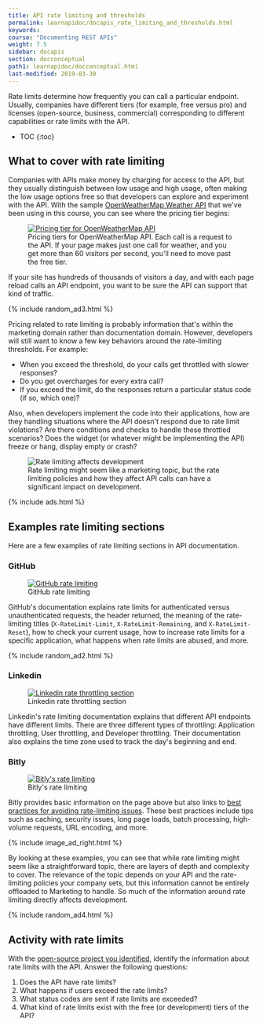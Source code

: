 ```yaml
---
title: API rate limiting and thresholds
permalink: learnapidoc/docapis_rate_limiting_and_thresholds.html
keywords:
course: "Documenting REST APIs"
weight: 7.5
sidebar: docapis
section: docconceptual
path1: learnapidoc/docconceptual.html
last-modified: 2019-03-30
---
```


Rate limits determine how frequently you can call a particular endpoint. Usually, companies have different tiers (for example, free versus pro) and licenses (open-source, business, commercial) corresponding to different capabilities or rate limits with the API.

* TOC
{:toc}

## What to cover with rate limiting

Companies with APIs make money by charging for access to the API, but they usually distinguish between low usage and high usage, often making the low usage options free so that developers can explore and experiment with the API. With the sample [OpenWeatherMap Weather API](https://openweathermap.org/price) that we've been using in this course, you can see where the pricing tier begins:

<figure><a target="_blank" class="noExtIcon" href="https://openweathermap.org/price"><img class="docimage" src="{{site.api_media}}/openweathermapratelimits.png" alt="Pricing tier for OpenWeatherMap API" /></a><figcaption>Pricing tiers for OpenWeatherMap API. Each call is a request to the API. If your page makes just one call for weather, and you get more than 60 visitors per second, you'll need to move past the free tier.</figcaption></figure>

If your site has hundreds of thousands of visitors a day, and with each page reload calls an API endpoint, you want to be sure the API can support that kind of traffic.

{% include random_ad3.html %}

Pricing related to rate limiting is probably information that's within the marketing domain rather than documentation domain. However, developers will still want to know a few key behaviors around the rate-limiting thresholds. For example:

* When you exceed the threshold, do your calls get throttled with slower responses?
* Do you get overcharges for every extra call?
* If you exceed the limit, do the responses return a particular status code (if so, which one)?

Also, when developers implement the code into their applications, how are they handling situations where the API doesn't respond due to rate limit violations? Are there conditions and checks to handle these throttled scenarios? Does the widget (or whatever might be implementing the API) freeze or hang, display empty or crash?

<figure><img class="docimage medium border" src="{{site.api_media}}/nonref_ratelimiting.svg" alt="Rate limiting affects development" /><figcaption>Rate limiting might seem like a marketing topic, but the rate limiting policies and how they affect API calls can have a significant impact on development.</figcaption></figure>

{% include ads.html %}

## Examples rate limiting sections

Here are a few examples of rate limiting sections in API documentation.

### GitHub

<figure><a target="_blank" class="noExtIcon" href="https://developer.github.com/v3/#rate-limiting"><img class="docimage" src="{{site.api_media}}/githubratelimiting.png" alt="GitHub rate limiting" /></a><figcaption>GitHub rate limiting</figcaption></figure>

GitHub's documentation explains rate limits for authenticated versus unauthenticated requests, the header returned, the meaning of the rate-limiting titles (`X-RateLimit-Limit`, `X-RateLimit-Remaining`, and `X-RateLimit-Reset`), how to check your current usage, how to increase rate limits for a specific application, what happens when rate limits are abused, and more.

{% include random_ad2.html %}

### Linkedin

<figure><a target="_blank" class="noExtIcon" href="https://developer.linkedin.com/docs/rest-api?u=0#"><img class="docimage" src="{{site.api_media}}/dropboxratelimiting.png" alt="Linkedin rate throttling section" /></a><figcaption>Linkedin rate throttling section</figcaption></figure>

Linkedin's rate limiting documentation explains that different API endpoints have different limits. There are three different types of throttling: Application throttling, User throttling, and Developer throttling. Their documentation also explains the time zone used to track the day's beginning and end.

### Bitly

<figure><a target="_blank" class="noExtIcon" href="http://dev.bitly.com/rate_limiting.html"><img class="docimage" src="{{site.api_media}}/bitlyratelimiting.png" alt="Bitly's rate limiting" /></a><figcaption>Bitly's rate limiting</figcaption></figure>

Bitly provides basic information on the page above but also links to [best practices for avoiding rate-limiting issues](http://dev.bitly.com/best_practices.html). These best practices include tips such as caching, security issues, long page loads, batch processing, high-volume requests, URL encoding, and more.

{% include image_ad_right.html %}

By looking at these examples, you can see that while rate limiting might seem like a straightforward topic, there are layers of depth and complexity to cover. The relevance of the topic depends on your API and the rate-limiting policies your company sets, but this information cannot be entirely offloaded to Marketing to handle. So much of the information around rate limiting directly affects development.

{% include random_ad4.html %}

## <i class="fa fa-user-circle"></i> Activity with rate limits

With the [open-source project you identified](https://idratherbewriting.com/learnapidoc/docapis_find_open_source_project.html), identify the information about rate limits with the API. Answer the following questions:

1. Does the API have rate limits?
2. What happens if users exceed the rate limits?
3. What status codes are sent if rate limits are exceeded?
4. What kind of rate limits exist with the free (or development) tiers of the API?
